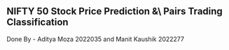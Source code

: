 ## NIFTY 50 Stock Price Prediction &\ Pairs Trading Classification
Done By - Aditya Moza 2022035 and Manit Kaushik 2022277
